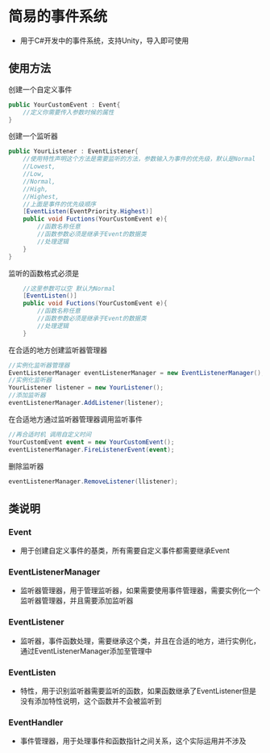 # 简易的事件系统

- 用于C#开发中的事件系统，支持Unity，导入即可使用

## 使用方法
创建一个自定义事件
```C#
public YourCustomEvent : Event{
    //定义你需要传入参数时候的属性
}
```
创建一个监听器
```C#
public YourListener : EventListener{
    //使用特性声明这个方法是需要监听的方法，参数输入为事件的优先级，默认是Normal
    //Lowest,
    //Low,
    //Normal,
    //High,
    //Highest,
    //上面是事件的优先级顺序
    [EventListen(EventPriority.Highest)]
    public void Fuctions(YourCustomEvent e){
        //函数名称任意
        //函数参数必须是继承于Event的数据类
        //处理逻辑
    }
}
```

监听的函数格式必须是
```C#
    //这里参数可以空 默认为Normal
    [EventListen()]
    public void Fuctions(YourCustomEvent e){
        //函数名称任意
        //函数参数必须是继承于Event的数据类
        //处理逻辑
    }

```

在合适的地方创建监听器管理器
```C#
//实例化监听器管理器
EventListenerManager eventListenerManager = new EventListenerManager();
//实例化监听器
YourListener listener = new YourListener();
//添加监听器
eventListenerManager.AddListener(listener);
````

在合适地方通过监听器管理器调用监听事件
```C#
//再合适时机 调用自定义时间
YourCustomEvent event = new YourCustomEvent();
eventListenerManager.FireListenerEvent(event);
```

删除监听器
```C#
eventListenerManager.RemoveListener(llistener);
```

## 类说明
### Event
- 用于创建自定义事件的基类，所有需要自定义事件都需要继承Event

### EventListenerManager
- 监听器管理器，用于管理监听器，如果需要使用事件管理器，需要实例化一个监听器管理器，并且需要添加监听器

### EventListener
- 监听器，事件函数处理，需要继承这个类，并且在合适的地方，进行实例化，通过EventListenerManager添加至管理中

### EventListen
- 特性，用于识别监听器需要监听的函数，如果函数继承了EventListener但是没有添加特性说明，这个函数并不会被监听到

### EventHandler
- 事件管理器，用于处理事件和函数指针之间关系，这个实际运用并不涉及

